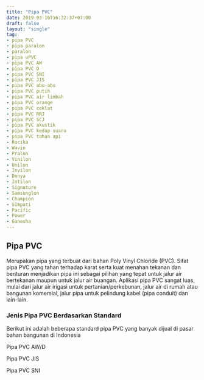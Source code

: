 ```yaml
---
title: "Pipa PVC"
date: 2019-03-16T16:32:37+07:00
draft: false
layout: "single"
tag:
- pipa PVC
- pipa paralon
- paralon
- pipa uPVC
- pipa PVC AW
- pipa PVC D
- pipa PVC SNI
- pipa PVC JIS
- pipa PVC abu-abu
- pipa PVC putih
- pipa PVC air limbah
- pipa PVC orange
- pipa PVC coklat
- pipa PVC RRJ
- pipa PVC SCJ
- pipa PVC akustik
- pipa PVC kedap suara
- pipa PVC tahan api
- Rucika
- Wavin
- Pralon
- Vinilon
- Unilon
- Invilon
- Denya
- Intilon
- Signature
- Samsunglon
- Champion
- Simpati
- Pacific
- Power
- Ganesha
---
```


## Pipa PVC

Merupakan pipa yang terbuat dari bahan Poly Vinyl Chloride (PVC). Sifat pipa PVC yang tahan terhadap karat serta kuat menahan tekanan dan benturan menjadikan pipa ini sebagai pilihan yang tepat untuk jalur air bertekanan maupun untuk jalur air buangan. Aplikasi pipa PVC sangat luas, mulai dari jalur air irigasi untuk pertanian/perkebunan, jalur air di rumah atau bangunan komersial, jalur pipa untuk pelindung kabel (pipa conduit) dan lain-lain.

### Jenis Pipa PVC Berdasarkan Standard

Berikut ini adalah beberapa standard pipa PVC yang banyak dijual di pasar bahan bangunan di Indonesia

Pipa PVC AW/D

Pipa PVC JIS

Pipa PVC SNI

